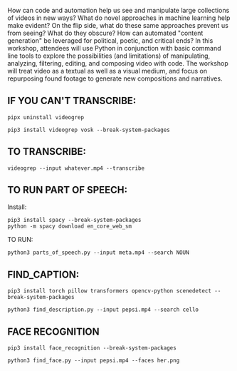 How can code and automation help us see and manipulate large collections of videos in new ways? What do novel approaches in machine learning help make evident? On the flip side, what do these same approaches prevent us from seeing? What do they obscure? How can automated "content generation" be leveraged for political, poetic, and critical ends? In this workshop, attendees will use Python in conjunction with basic command line tools to explore the possibilities (and limitations) of manipulating, analyzing, filtering, editing, and composing video with code. The workshop will treat video as a textual as well as a visual medium, and focus on repurposing found footage to generate new compositions and narratives.

## IF YOU CAN'T TRANSCRIBE:

```
pipx uninstall videogrep

pip3 install videogrep vosk --break-system-packages
```

## TO TRANSCRIBE:

```
videogrep --input whatever.mp4 --transcribe
```

## TO RUN PART OF SPEECH:

Install:

```
pip3 install spacy --break-system-packages
python -m spacy download en_core_web_sm
```

TO RUN:

```
python3 parts_of_speech.py --input meta.mp4 --search NOUN
```

## FIND_CAPTION:

```
pip3 install torch pillow transformers opencv-python scenedetect --break-system-packages

python3 find_description.py --input pepsi.mp4 --search cello
```

## FACE RECOGNITION

```
pip3 install face_recognition --break-system-packages

python3 find_face.py --input pepsi.mp4 --faces her.png
```




